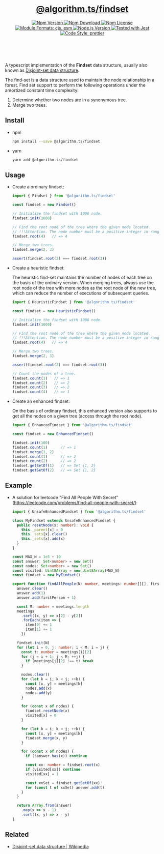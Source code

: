 <header>
  <h1 align="center">
    <a href="https://github.com/guanghechen/algorithm.ts/tree/@algorithm.ts/findset@3.1.1/packages/findset#readme">@algorithm.ts/findset</a>
  </h1>
  <div align="center">
    <a href="https://www.npmjs.com/package/@algorithm.ts/findset">
      <img
        alt="Npm Version"
        src="https://img.shields.io/npm/v/@algorithm.ts/findset.svg"
      />
    </a>
    <a href="https://www.npmjs.com/package/@algorithm.ts/findset">
      <img
        alt="Npm Download"
        src="https://img.shields.io/npm/dm/@algorithm.ts/findset.svg"
      />
    </a>
    <a href="https://www.npmjs.com/package/@algorithm.ts/findset">
      <img
        alt="Npm License"
        src="https://img.shields.io/npm/l/@algorithm.ts/findset.svg"
      />
    </a>
    <a href="#install">
      <img
        alt="Module Formats: cjs, esm"
        src="https://img.shields.io/badge/module_formats-cjs%2C%20esm-green.svg"
      />
    </a>
    <a href="https://github.com/nodejs/node">
      <img
        alt="Node.js Version"
        src="https://img.shields.io/node/v/@algorithm.ts/findset"
      />
    </a>
    <a href="https://github.com/facebook/jest">
      <img
        alt="Tested with Jest"
        src="https://img.shields.io/badge/tested_with-jest-9c465e.svg"
      />
    </a>
    <a href="https://github.com/prettier/prettier">
      <img
        alt="Code Style: prettier"
        src="https://img.shields.io/badge/code_style-prettier-ff69b4.svg?style=flat-square"
      />
    </a>
  </div>
</header>
<br/>

A typescript implementation of the **Findset** data structure, usually also known as [Disjoint-set
data structure][wiki-find-set].

The find-set is a data structure used to maintain the node relationship in a forest. Find set
support to perform the following operations under the amortized constant time complexity:

1. Determine whether two nodes are in a synonymous tree.
2. Merge two trees.

## Install

- npm

  ```bash
  npm install --save @algorithm.ts/findset
  ```

- yarn

  ```bash
  yarn add @algorithm.ts/findset
  ```

## Usage

- Create a ordinary findset:

  ```typescript
  import { Findset } from '@algorithm.ts/findset'

  const findset = new Findset()

  // Initialize the findset with 1000 node.
  findset.init(1000)

  // Find the root node of the tree where the given node located.
  // !!!Attention. The node number must be a positive integer in range of [1, 1000]
  findset.root(4)   // => 4

  // Merge two trees.
  findset.merge(2, 3)

  assert(findset.root(2) === findset.root(3))
  ```

- Create a heuristic findset:

  The heuristic find-set maintains the number of nodes of each tree on the basis of the ordinary
  version. When merging trees, always use the root node of the tree with more nodes as the root node
  of the new tree, which can reduce the number of executions of subsequent queries.

  ```typescript
  import { HeuristicFindset } from '@algorithm.ts/findset'

  const findset = new HeuristicFindset()

  // Initialize the findset with 1000 node.
  findset.init(1000)

  // Find the root node of the tree where the given node located.
  // !!!Attention. The node number must be a positive integer in range of [1, 1000]
  findset.root(4)   // => 4

  // Merge two trees.
  findset.merge(2, 3)

  assert(findset.root(2) === findset.root(3))

  // Count the nodes of a tree.
  findset.count(1)   // => 1
  findset.count(2)   // => 2
  findset.count(3)   // => 2
  findset.count(4)   // => 1
  ```

- Create an enhanced findset:

  On the basis of ordinary findset, this enhanced version also supports to get all the nodes on a
  given tree (access through the root node).

  ```typescript
  import { EnhancedFindset } from '@algorithm.ts/findset'

  const findset = new EnhancedFindset()

  findset.init(100)
  findset.count(1)      // => 1
  findset.merge(1, 2)
  findset.count(1)      // => 2
  findset.count(2)      // => 2
  findset.getSetOf(1)   // => Set {1, 2}
  findset.getSetOf(2)   // => Set {1, 2}
  ```

## Example

- A solution for leetcode "Find All People With Secret"
  (https://leetcode.com/problems/find-all-people-with-secret/):

  ```typescript
  import { UnsafeEnhancedFindset } from '@algorithm.ts/findset'

  class MyFindset extends UnsafeEnhancedFindset {
    public resetNode(x: number): void {
      this._parent[x] = 0
      this._sets[x].clear()
      this._sets[x].add(x)
    }
  }

  const MAX_N = 1e5 + 10
  const answer: Set<number> = new Set()
  const nodes: Set<number> = new Set()
  const visited: Uint8Array = new Uint8Array(MAX_N)
  const findset = new MyFindset()

  export function findAllPeople(N: number, meetings: number[][], firstPerson: number): number[] {
    answer.clear()
    answer.add(1)
    answer.add(firstPerson + 1)

    const M: number = meetings.length
    meetings
      .sort((x, y) => x[2] - y[2])
      .forEach(item => {
        item[0] += 1
        item[1] += 1
      })

    findset.init(N)
    for (let i = 0, j: number; i < M; i = j) {
      const t: number = meetings[i][2]
      for (j = i + 1; j < M; ++j) {
        if (meetings[j][2] !== t) break
      }

      nodes.clear()
      for (let k = i; k < j; ++k) {
        const [x, y] = meetings[k]
        nodes.add(x)
        nodes.add(y)
      }

      for (const x of nodes) {
        findset.resetNode(x)
        visited[x] = 0
      }

      for (let k = i; k < j; ++k) {
        const [x, y] = meetings[k]
        findset.merge(x, y)
      }

      for (const x of nodes) {
        if (!answer.has(x)) continue

        const xx: number = findset.root(x)
        if (visited[xx]) continue
        visited[xx] = 1

        const xxSet = findset.getSetOf(xx)!
        for (const t of xxSet) answer.add(t)
      }
    }

    return Array.from(answer)
      .map(x => x - 1)
      .sort((x, y) => x - y)
  }
  ```

## Related

- [Disjoint-set data structure | Wikipedia][wiki-find-set]

[homepage]:
  https://github.com/guanghechen/algorithm.ts/tree/@algorithm.ts/findset@3.1.1/packages/findset#readme
[wiki-find-set]: https://en.wikipedia.org/wiki/Disjoint-set_data_structure
